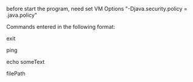before start the program, need set VM Options "-Djava.security.policy = .java.policy"

Commands entered in the following format:

exit

ping

echo someText

filePath
